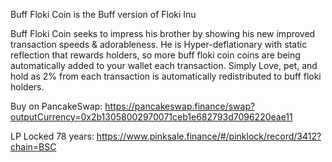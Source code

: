 Buff Floki Coin is the Buff version of Floki Inu

Buff Floki Coin seeks to impress his brother by showing his new improved transaction speeds & adorableness. 
He is Hyper-deflationary with static reflection that rewards holders, so more buff floki coin coins are being automatically added to your wallet each transaction. 
Simply Love, pet, and hold as 2% from each transaction is automatically redistributed to buff floki holders.

Buy on PancakeSwap: https://pancakeswap.finance/swap?outputCurrency=0x2b13058002970071ceb1e682793d7096220eae11

LP Locked 78 years: https://www.pinksale.finance/#/pinklock/record/3412?chain=BSC
